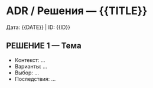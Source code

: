 # ADR / Решения — {{TITLE}}

Дата: {{DATE}} | ID: {{ID}}

## РЕШЕНИЕ 1 — Тема
- Контекст: …
- Варианты: …
- Выбор: …
- Последствия: …

